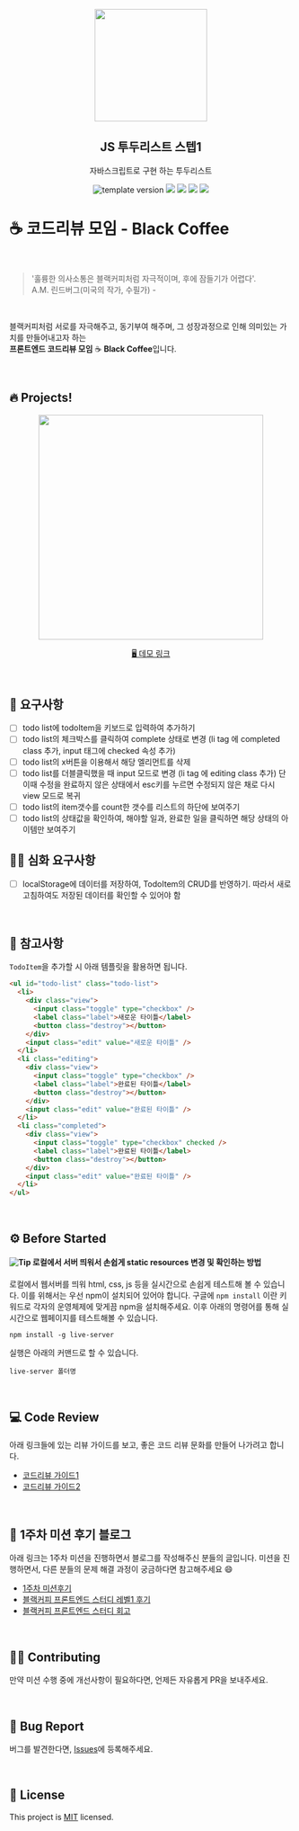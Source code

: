 <p align="middle" >
  <img width="200px;" src="./src/images/check_list.png"/>
</p>
<h2 align="middle">JS 투두리스트 스텝1</h2>
<p align="middle">자바스크립트로 구현 하는 투두리스트</p>
<p align="middle">
  <img src="https://img.shields.io/badge/version-1.0.0-blue?style=flat-square" alt="template version"/>
  <img src="https://img.shields.io/badge/language-html-red.svg?style=flat-square"/>
  <img src="https://img.shields.io/badge/language-css-blue.svg?style=flat-square"/>
  <img src="https://img.shields.io/badge/language-js-yellow.svg?style=flat-square"/>
  <a href="https://github.com/next-step/js-todo-list-step1/blob/main/LICENSE" target="_blank">
    <img src="https://img.shields.io/github/license/next-step/js-todo-list-step1.svg?style=flat-square&label=license&color=08CE5D"/>
  </a>
</p>

# ☕️ 코드리뷰 모임 - Black Coffee

<br/>

> '훌륭한 의사소통은 블랙커피처럼 자극적이며, 후에 잠들기가 어렵다'. <br> A.M. 린드버그(미국의 작가, 수필가) -

<br/>

블랙커피처럼 서로를 자극해주고, 동기부여 해주며, 그 성장과정으로 인해 의미있는 가치를 만들어내고자 하는  
**프론트엔드 코드리뷰 모임** ☕️ **Black Coffee**입니다.

<br/>

## 🔥 Projects!

<p align="middle">
  <img width="400" src="./src/images/sample.gif">
</p>

<p align="middle">
  <a href="https://next-step.github.io/js-todo-list-step1/">🖥️ 데모 링크</a>
</p>

<br/>

## 🎯 요구사항

- [ ] todo list에 todoItem을 키보드로 입력하여 추가하기
- [ ] todo list의 체크박스를 클릭하여 complete 상태로 변경 (li tag 에 completed class 추가, input 태그에 checked 속성 추가)
- [ ] todo list의 x버튼을 이용해서 해당 엘리먼트를 삭제
- [ ] todo list를 더블클릭했을 때 input 모드로 변경 (li tag 에 editing class 추가) 단 이때 수정을 완료하지 않은 상태에서 esc키를 누르면 수정되지 않은 채로 다시 view 모드로 복귀
- [ ] todo list의 item갯수를 count한 갯수를 리스트의 하단에 보여주기
- [ ] todo list의 상태값을 확인하여, 해야할 일과, 완료한 일을 클릭하면 해당 상태의 아이템만 보여주기

## 🎯🎯 심화 요구사항

- [ ] localStorage에 데이터를 저장하여, TodoItem의 CRUD를 반영하기. 따라서 새로고침하여도 저장된 데이터를 확인할 수 있어야 함

<br/>

## 🔔 참고사항

`TodoItem`을 추가할 시 아래 템플릿을 활용하면 됩니다.

```html
<ul id="todo-list" class="todo-list">
  <li>
    <div class="view">
      <input class="toggle" type="checkbox" />
      <label class="label">새로운 타이틀</label>
      <button class="destroy"></button>
    </div>
    <input class="edit" value="새로운 타이틀" />
  </li>
  <li class="editing">
    <div class="view">
      <input class="toggle" type="checkbox" />
      <label class="label">완료된 타이틀</label>
      <button class="destroy"></button>
    </div>
    <input class="edit" value="완료된 타이틀" />
  </li>
  <li class="completed">
    <div class="view">
      <input class="toggle" type="checkbox" checked />
      <label class="label">완료된 타이틀</label>
      <button class="destroy"></button>
    </div>
    <input class="edit" value="완료된 타이틀" />
  </li>
</ul>
```

<br/>

## ⚙️ Before Started

#### <img alt="Tip" src="https://img.shields.io/static/v1.svg?label=&message=Tip&style=flat-square&color=673ab8"> 로컬에서 서버 띄워서 손쉽게 static resources 변경 및 확인하는 방법

로컬에서 웹서버를 띄워 html, css, js 등을 실시간으로 손쉽게 테스트해 볼 수 있습니다. 이를 위해서는 우선 npm이 설치되어 있어야 합니다. 구글에 `npm install` 이란 키워드로 각자의 운영체제에 맞게끔 npm을 설치해주세요. 이후 아래의 명령어를 통해 실시간으로 웹페이지를 테스트해볼 수 있습니다.

```
npm install -g live-server
```

실행은 아래의 커맨드로 할 수 있습니다.

```
live-server 폴더명
```

<br/>

## 💻 Code Review

아래 링크들에 있는 리뷰 가이드를 보고, 좋은 코드 리뷰 문화를 만들어 나가려고 합니다.

- [코드리뷰 가이드1](https://edykim.com/ko/post/code-review-guide/)
- [코드리뷰 가이드2](https://wiki.lucashan.space/code-review/01.intro.html#_1-code%EB%A5%BC-%EB%A6%AC%EB%B7%B0%ED%95%98%EB%8A%94-%EC%82%AC%EB%9E%8C%EB%93%A4%EC%9D%80-%EC%96%B4%EB%96%A4%EA%B2%83%EC%9D%84-%EC%A4%91%EC%A0%90%EC%A0%81%EC%9C%BC%EB%A1%9C-%EC%82%B4%ED%8E%B4%EC%95%BC%ED%95%98%EB%8A%94%EA%B0%80)

<br/>

## 💬 1주차 미션 후기 블로그

아래 링크는 1주차 미션을 진행하면서 블로그를 작성해주신 분들의 글입니다. 미션을 진행하면서, 다른 분들의 문제 해결 과정이 궁금하다면 참고해주세요 😄

- [1주차 미션후기](https://www.notion.so/1-2-8b624729fbce4174b8b583efb10c3200)
- [블랙커피 프론트엔드 스터디 레벨1 후기](https://yujo11.github.io/%EB%B8%94%EB%9E%99%EC%BB%A4%ED%94%BC/%EB%B8%94%EB%9E%99%EC%BB%A4%ED%94%BC-%ED%94%84%EB%A1%A0%ED%8A%B8%EC%97%94%EB%93%9C-%EC%8A%A4%ED%84%B0%EB%94%94-%EB%A0%88%EB%B2%A81-%ED%9B%84%EA%B8%B0/)
- [블랙커피 프론트엔드 스터디 회고](https://www.notion.so/bffb14daea984293a954ac7cdb4f7c1e)

<br/>

## 👏🏼 Contributing

만약 미션 수행 중에 개선사항이 필요하다면, 언제든 자유롭게 PR을 보내주세요.

<br/>

## 🐞 Bug Report

버그를 발견한다면, [Issues](https://github.com/next-step/js-todo-list-step1/issues)에 등록해주세요.

<br/>

## 📝 License

This project is [MIT](https://github.com/next-step/js-todo-list-step1/blob/main/LICENSE) licensed.
